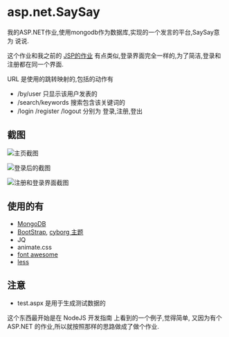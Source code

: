 <!-- title: 我的ASP.NET作业, 说说 -->
<!-- tag: CSharp -->
<!-- category: Web -->
<!-- date: 2013/12/20 -->
<!-- state: published -->
<!-- link: asp.net.SaySay -->

asp.net.SaySay
==============

我的ASP.NET作业,使用mongodb作为数据库,实现的一个发言的平台,SaySay意为 说说.

这个作业和我之前的 [JSP的作业](https://github.com/WenerLove/java.blog)
有点类似,登录界面完全一样的,为了简洁,登录和注册都在同一个界面.

URL 是使用的跳转映射的,包括的动作有

* /by/user 只显示该用户发表的
* /search/keywords 搜索包含该关键词的
* /login /register /logout 分别为 登录,注册,登出
 
<!-- more -->

截图
----

![](https://raw.github.com/WenerLove/asp.net.SaySay/master/screenshot_index.png "主页截图")

![](https://raw.github.com/WenerLove/asp.net.SaySay/master/screenshot_loggedin.png "登录后的截图")

![](https://raw.github.com/WenerLove/asp.net.SaySay/master/screenshot_login_and_register.png "注册和登录界面截图")

使用的有
--------

* [MongoDB](http://mongodb.org)
* [BootStrap](http://getbootstrap.com/), [cyborg 主题](http://bootswatch.com/cyborg/)
* JQ
* animate.css
* [font awesome](http://fontawesome.io/)
* [less](http://lesscss.org/)

注意
----

* test.aspx 是用于生成测试数据的

这个东西最开始是在 NodeJS 开发指南 上看到的一个例子,觉得简单,
又因为有个 ASP.NET 的作业,所以就按照那样的思路做成了做个作业.
